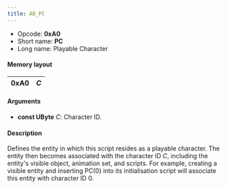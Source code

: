 ```yaml
---
title: A0_PC
---
```


-   Opcode: **0xA0**
-   Short name: **PC**
-   Long name: Playable Character

#### Memory layout

| 0xA0 | *C* |
|------|-----|

#### Arguments

-   **const UByte** *C*: Character ID.

#### Description

Defines the entity in which this script resides as a playable character. The entity then becomes associated with the character ID *C*, including the entity's visible object, animation set, and scripts. For example, creating a visible entity and inserting PC(0) into its initialisation script will associate this entity with character ID 0.
